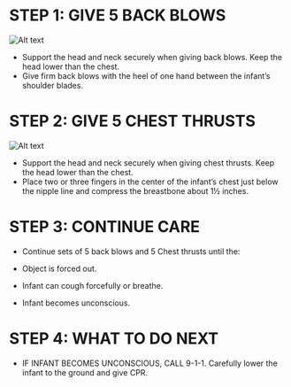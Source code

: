 # STEP 1: GIVE 5 BACK BLOWS

![Alt text](/Images/InfantChoking/infantChoking5.jpg)

- Support the head and neck securely when
  giving back blows. Keep the head lower than the chest.
- Give firm back blows with the heel of one hand between the infant’s shoulder blades.

# STEP 2: GIVE 5 CHEST THRUSTS

![Alt text](/Images/InfantChoking/infantChoking7.jpg)

- Support the head and neck securely when
  giving chest thrusts. Keep the head lower than the chest.
- Place two or three fingers in the center of the infant’s chest just below the nipple line and compress the breastbone about 1½ inches.

# STEP 3: CONTINUE CARE

- Continue sets of 5 back blows and 5
  Chest thrusts until the:

- Object is forced out.
- Infant can cough forcefully or breathe.
- Infant becomes unconscious.

# STEP 4: WHAT TO DO NEXT

- IF INFANT BECOMES UNCONSCIOUS, CALL 9-1-1. Carefully lower the infant to the ground and give CPR.
